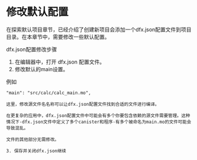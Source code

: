 # 修改默认配置

在探索默认项目章节，已经介绍了创建新项目会添加一个dfx.json配置文件到项目目录。在本章节中，需要修改一些默认配置。

dfx.json配置修改步骤

1. 在编辑器中，打开 dfx.json 配置文件。
2. 修改默认的main设置。

例如

```text
"main": "src/calc/calc_main.mo",
```

```text
这里，修改源文件名名称可以让dfx.json配置文件找到合适的文件进行编译。

在更复杂的应用中，dfx.json配置文件中可能会有多个你要包含依赖的源文件需要管理。这种情况下-dfx.json文件中定义了多个canister和程序-有多个被命名为main.mo的文件可能会导致混乱。

文件的其他部分无需修改。

3. 保存并关闭dfx.json继续
```

